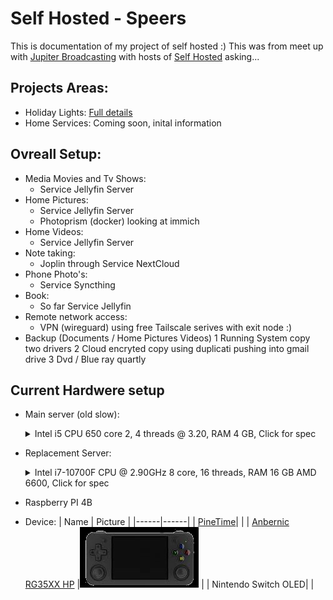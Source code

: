 # Self Hosted - Speers
This is documentation of my project of self hosted :) This was from meet up with [Jupiter Broadcasting](https://www.jupiterbroadcasting.com/) with hosts of [Self Hosted](https://www.jupiterbroadcasting.com/show/self-hosted/) asking... 


## Projects Areas:

- Holiday Lights: [Full details](./holidaylights/readme.md)
- Home Services: Coming soon, inital information
    
## Ovreall Setup:
  - Media Movies and Tv Shows:
    - Service Jellyfin Server
  - Home Pictures:
    - Service Jellyfin Server 
    - Photoprism (docker) looking at immich
  - Home Videos:
    - Service Jellyfin Server
  - Note taking:
    - Joplin through Service NextCloud
  - Phone Photo's:
    -  Service Syncthing
  - Book:
    - So far Service Jellyfin
  - Remote network access:
    - VPN (wireguard) using free Tailscale serives with exit node :) 
  - Backup (Documents / Home Pictures Videos)
    1 Running System copy two drivers
    2 Cloud encryted copy using duplicati pushing into gmail drive
    3 Dvd / Blue ray quartly 



## Current Hardwere setup

- Main server (old slow):
  <details>
    <summary>Intel i5 CPU 650 core 2, 4 threads @ 3.20, RAM 4 GB, Click for spec</summary>

    |Type|Value|
    |---|---|
    |Processor|Intel(R) Core(TM) i5 CPU 650  @ 3.20GHz|
    |Processor Cores|2 cores, 4 threads| 
    |Memory|4 GB| 
    |Operating System|Ubuntu 24.04.1 LTS Mate|
    |OpenGL Renderer|TBA |
    |Storage|Samsung SSD 840 - 20 GB|
    |~|SAMSUNG HD153WI SATA - 1 TB
    |~|Hitachi HDE72101 HDD SATA 1.5 TB| 
  </details>


- Replacement Server:
  <details>
    <summary>Intel i7-10700F CPU @ 2.90GHz 8 core, 16 threads, RAM 16 GB AMD 6600,  Click for spec</summary>
    
    |Type|Value|
    |---|---|
    |Processor|Intel(R) Core(TM) i7-10700F CPU @ 2.90GHz|
    |Processor Cores| 8 cores, 16 threads| 
    |Memory|16 GB| 
    |Operating System|Ubuntu 24.04.1 LTS Mate|
    |OpenGL Renderer| AMD Radeon RX 6600|
    |Storage| SSD 500 GB|
  </details>

- Raspberry PI 4B
- Device:
  | Name | Picture |
  |------|------|
  | [PineTime](https://wiki.pine64.org/wiki/PineTime)| |
  | [Anbernic RG35XX HP](./handheld/anbernicrg35xxh.md)  |[![Anbernic RG35XX H](./handheld/rg35xxj-icon.jpeg)](./handheld/anbernicrg35xxh.md) |
  | Nintendo Switch OLED| |

  